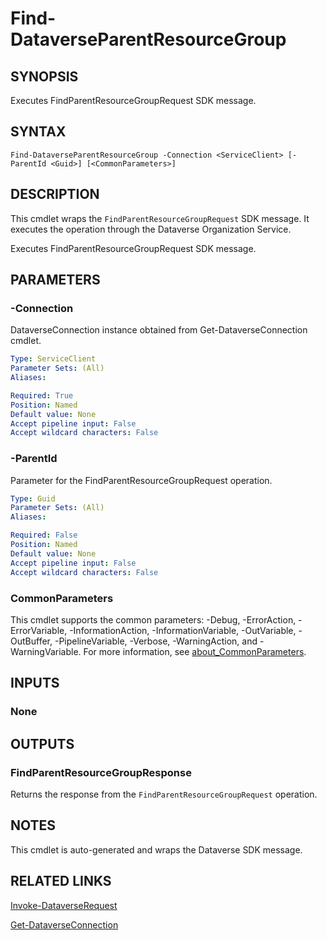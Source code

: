 # Find-DataverseParentResourceGroup

## SYNOPSIS
Executes FindParentResourceGroupRequest SDK message.

## SYNTAX

```
Find-DataverseParentResourceGroup -Connection <ServiceClient> [-ParentId <Guid>] [<CommonParameters>]
```

## DESCRIPTION

This cmdlet wraps the `FindParentResourceGroupRequest` SDK message. It executes the operation through the Dataverse Organization Service.

Executes FindParentResourceGroupRequest SDK message.

## PARAMETERS

### -Connection
DataverseConnection instance obtained from Get-DataverseConnection cmdlet.

```yaml
Type: ServiceClient
Parameter Sets: (All)
Aliases:

Required: True
Position: Named
Default value: None
Accept pipeline input: False
Accept wildcard characters: False
```
### -ParentId
Parameter for the FindParentResourceGroupRequest operation.

```yaml
Type: Guid
Parameter Sets: (All)
Aliases:

Required: False
Position: Named
Default value: None
Accept pipeline input: False
Accept wildcard characters: False
```
### CommonParameters
This cmdlet supports the common parameters: -Debug, -ErrorAction, -ErrorVariable, -InformationAction, -InformationVariable, -OutVariable, -OutBuffer, -PipelineVariable, -Verbose, -WarningAction, and -WarningVariable. For more information, see [about_CommonParameters](http://go.microsoft.com/fwlink/?LinkID=113216).

## INPUTS

### None

## OUTPUTS

### FindParentResourceGroupResponse

Returns the response from the `FindParentResourceGroupRequest` operation.

## NOTES

This cmdlet is auto-generated and wraps the Dataverse SDK message.

## RELATED LINKS

[Invoke-DataverseRequest](Invoke-DataverseRequest.md)

[Get-DataverseConnection](Get-DataverseConnection.md)
